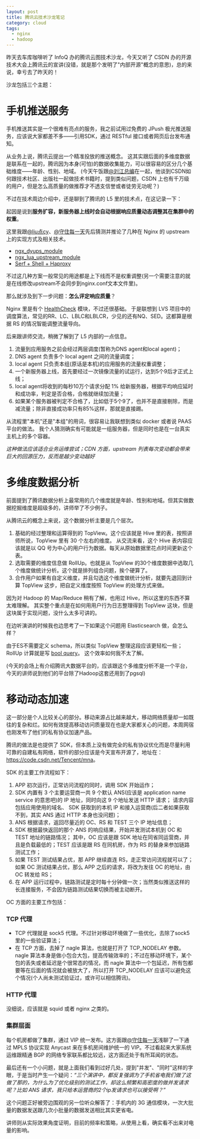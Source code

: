 ```yaml
---
layout: post
title: 腾讯云技术沙龙笔记
category: cloud
tags:
  - nginx
  - hadoop
---
```


昨天去车库咖啡听了 InfoQ 办的腾讯云图技术沙龙，今天又听了 CSDN 办的开源技术大会上腾讯云的宣讲(没错，就是那个发明了"内部开源"概念的意思)，总的来说，幸亏去了昨天的！

沙龙包括三个主题：

手机推送服务
===================

手机推送其实是一个很难有亮点的服务，我之前试用过免费的 JPush 极光推送服务，应该说大家都差不多——引用SDK，通过 RESTful 接口或者网页后台发布通知。

从业务上说，腾讯云提出一个精准投放的推送概念。
这其实跟后面的多维度数据是联系在一起的，腾讯因为本身(可怕)的数据收集能力，可以很容易的区分几个基础维度——年龄、性别、地域。
(今天午饭跟[@刘江总编](http://weibo.com/turingbook)在一起，他谈到CSDN如何跟技术社区、出版社一起做技术书籍时，提到类似问题，CSDN 上也有千万级的用户，但是怎么高质量的做推荐才不透支信誉或者徒劳无功呢？)

不过在技术周边介绍中，还是聊到了腾讯的 L5 里的技术点，在这记录一下：

起因是说到**服务扩容，新服务器上线时会自动根据响应质量动态调整其在集群中的权重**。

这里我跟[@liu点cy](http://weibo.com/liucy1983)、[@守住每一天](http://weibo.com/opendoc)先后猜测并推论了几种在 Nginx 的 upstream 上的实现方式及相关技术。

* [ngx_dyups_module](https://github.com/yzprofile/ngx_http_dyups_module)
* [ngx_lua_upstream_module](https://github.com/agentzh/lua-upstream-nginx-module)
* [Serf + Shell + Haproxy](http://www.centurylinklabs.com/auto-loadbalancing-with-fig-haproxy-and-serf/)

不过这几种方案一般常见的用途都是上下线而不是权重调整(另一个需要注意的就是在线修改upstream不会同步到nginx.conf文本文件里)。

那么就涉及到下一步问题：**怎么评定响应质量**？

Nginx 里是有个 [HealthCheck]() 模块，不过还很基础。
于是联想到 LVS 项目中的调度算法，常见的RR、LC、LBLC和LBLCR，少见的还有NQ、SED。这都算是根据 RS 的情况智能调整流量导向。

后来跟讲师交流，稍微了解到了 L5 内部的一点信息。

1. 流量到应用服务之前会经过两层调度(暂称为DNS agent和local agent)；
2. DNS agent 负责多个 local agent 之间的流量调度；
3. local agent 只负责本组(原话是本机)的应用服务的流量权重调整；
4. 一个新服务器上线，首先要经过一次镜像流量的试运行，达到5个9后才正式上线；
5. local agent将收到的每秒10万个请求分配 1% 给新服务器，根据平均响应延时和成功率，判定是否合格，合格就继续加流量；
6. 如果某个服务器被判定不合格了，比如低于5个9了，也并不是直接剔除，而是减流量；除非直接成功率只有85%这样，那就是直接踢。

从流程里"本机"还是"本组"的用词，很容易让我联想到类似 docker 或者说 PAAS 平台的做法。
我个人猜测确实有可能就是一组服务器，但是同时也是在一台真实主机上的多个容器。

*这种做法应该适合业务运维尝试；CDN 方面，upstream 列表每次变动都会带来巨大的回源压力，反而是越少变动越好*

多维度数据分析
===================

前面提到了腾讯数据分析上最常用的几个维度就是年龄、性别和地域。但其实做数据挖掘维度是超级多的，讲师举了不少例子。

从腾讯云的概念上来说，这个数据分析主要是几个层次。

1. 基础的经过整理和运算得到的 TopView。这个应该就是 Hive 里的表，按照讲师所说，TopView 里有 30 个左右的维度。
   从交流来看，这个 Hive 表内容应该就是以 QQ 号为中心的用户行为数据。每天从原始数据里花点时间更新这个表。
2. 选取需要的维度信息做 RollUp。也就是从 TopView 的30个维度数据中选取几个维度做统计分析。这个就是排列组合问题，挨个硬算了。
3. 合作用户如果有自定义维度，并且勾选这个维度做统计分析，就要先退回到计算 TopView 这步，把自定义维度按照 TopView 的处理方式来做。

因为对 Hadoop 的 Map/Reduce 稍有了解，也用过 Hive，所以这里的东西不算太难理解。
其实整个重点是在如何用用户行为日志整理得到 TopView 这块，但是这块属于实现问题，没什么太多可讲的。

在边听演讲的时候我也边思考了一下如果这个问题用 Elasticsearch 做，会怎么样？

由于ES不需要定义 schema，所以类似 TopView 整理这段应该更轻松一些；
RollUp 计算就是写 [bool query](http://www.elasticsearch.org/guide/en/elasticsearch/reference/current/query-dsl-bool-query.html)。
这个效率如何我不太了解。

(今天的会场上有介绍腾讯大数据平台的，应该跟这个多维度分析不是一个平台，今天的讲师说到他们的平台除了Hadoop这套还用到了pgsql)

移动动态加速
===================

这一部分是个人比较关心的部分。移动来源占比越来越大，移动网络质量却一如既往的复杂和烂。如何有效提高移动访问质量现在也是大家都关心的问题，本周网宿也刚发布了他们的私有协议加速产品。

腾讯的做法是也提供了 SDK，但本质上没有做完全的私有协议优化而是尽量利用可靠的自建私有网络，软件的部分应该是今天宣布开源了，地址在：<https://code.csdn.net/Tencent/mna>。

SDK 的主要工作流程如下：

1. APP 初次运行，正常访问流程的同时，调用 SDK 开始运作；
2. SDK 内置有 3 个主要运营商一共 9 个默认 ANS(应该是 application name service 的意思吧)的 IP 地址，同时向这 9 个地址发送 HTTP 请求；
   请求内容包括应用使用的域名、 SDK 获取到的本机 IP 和接入运营商(后二者如果获取不到，其实 ANS 通过 HTTP 本身也没问题)；
3. ANS 根据请求，返回尽量近的 OC、RS 和 TEST 三个 IP 地址信息；
4. SDK 根据最快返回的那个 ANS 的响应结果，开始并发测试本机到 OC 和 TEST 地址的链路情况；
   其中，OC 应该是跟 SDK 地址在同省同运营商，并且是负载最低的；TEST 应该是跟 RS 在同机房，作为 RS 的替身来参加链路测试工作；
5. 如果 TEST 测试结果占优，那 APP 继续直连 RS，走正常访问流程就可以了；
   如果 OC 测试结果占优，那么 APP 之后的请求，将改为发往 OC 的地址，由 OC 转发给 RS；
6. 在 APP 运行过程中，链路测试是定时每十分钟做一次；当然类似推送这样的长连接服务，不会因为链路测试结果切换而被主动断开。

OC 方面的主要工作包括：

### TCP 代理

* TCP 代理就是 sock5 代理。不过针对移动环境做了一些优化，去除了sock5里的一些验证算法；
* 在 TCP 方面，去掉了 nagle 算法，也就是打开了 TCP_NODELAY 参数。
  nagle 算法本身是做小包合大包，提高传输效率的；不过在移动环境下，某个包的丢失或者延迟是个很常态的情况，而 nagle 算法中一个包延迟，所有包都要等在后面的情况就会被放大了，所以打开 TCP_NODELAY 应该可以避免这个情况(个人尚未测试验证过，或许可以相信腾讯)。

### HTTP 代理

没细说，应该就是 squid 或者 nginx 之类的。

### 集群层面

每个机房都做了集群，通过 VIP 统一发布。这方面跟[@守住每一天](http://weibo.com/opendoc)浅聊了一下通过 MPLS 协议实现 Anycast 来在多机房间维护统一的 VIP。不过看起来大家系统运维跟精通 BGP 的网络专家联系都比较远，这方面还处于有所耳闻的状态。

最后还有一个小问题，就是上面我们看到过好几处，提到"并发"、"同时"这样的字眼，于是当时产生一个疑问：_“三个演讲中，都反复强调为了手机省电我们做了这做了那的，为什么为了优化级别的测试工作，却这么频繁和高密度的做并发请求呢？比如 ANS 请求，我只给本运营商的2个ip发请求也可以接受啊？”_

这个问题正好被旁边围观的另一位听众解答了：手机内的 3G 通信模块，一次大批量的数据发送跟几次小批量的数据发送相比其实更省电。

讲师则从实际效果角度证明，目前的频率和策略，从使用上看，确实看不出来对电量的影响。
